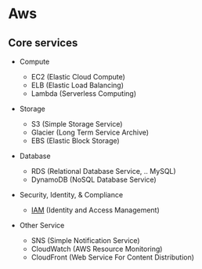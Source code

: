 # Aws

## Core services

- Compute
  - EC2 (Elastic Cloud Compute)
  - ELB (Elastic Load Balancing)
  - Lambda (Serverless Computing)

- Storage
  - S3 (Simple Storage Service)
  - Glacier (Long Term Service Archive)
  - EBS (Elastic Block Storage)

- Database
  - RDS (Relational Database Service, .. MySQL)
  - DynamoDB (NoSQL Database Service)

- Security, Identity, & Compliance
  - [IAM](#iam) (Identity and Access Management)

- Other Service
  - SNS (Simple Notification Service)
  - CloudWatch (AWS Resource Monitoring)
  - CloudFront (Web Service For Content Distribution)
